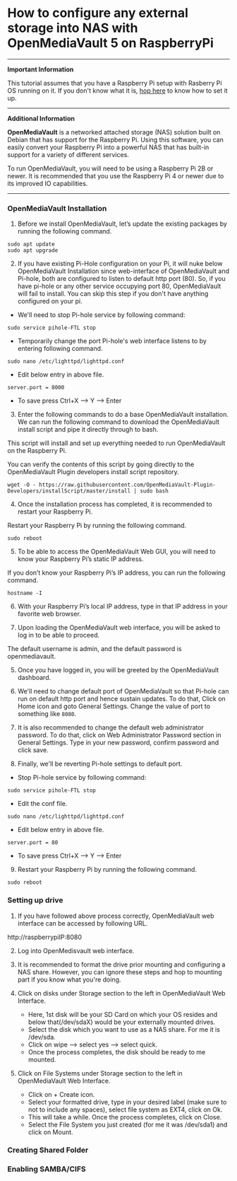 # How to configure any external storage into NAS with OpenMediaVault 5 on RaspberryPi
***
**Important Information**

This tutorial assumes that you have a Raspberry Pi setup with Rasberry Pi OS running on it. If you don't know what it is, [hop here](https://github.com/SwaroopGiri/Pi_hole_configuration) to know how to set it up.
***
**Additional Information**

**OpenMediaVault** is a networked attached storage (NAS) solution built on Debian that has support for the Raspberry Pi. Using this software, you can easily convert your Raspberry Pi into a powerful NAS that has built-in support for a variety of different services.

To run OpenMediaVault, you will need to be using a Raspberry Pi 2B or newer. It is recommended that you use the Raspberry Pi 4 or newer due to its improved IO capabilities.
*** 

### OpenMediaVault Installation

1. Before we install OpenMediaVault, let’s update the existing packages by running the following command.
```
sudo apt update
sudo apt upgrade
```

2. If you have existing Pi-Hole configuration on your Pi, it will nuke below OpenMediaVault Installation since web-interface of OpenMediaVault and Pi-hole, both are configured to listen to default http port (80). So, if you have pi-hole or any other service occupying port 80, OpenMediaVault will fail to install. You can skip this step if you don't have anything configured on your pi.
  - We'll need to stop Pi-hole service by following command:

  ```
  sudo service pihole-FTL stop
  ```
  - Temporarily change the port Pi-hole's web interface listens to by entering following command.
  
  ```sudo nano /etc/lighttpd/lighttpd.conf```
    
  - Edit below entry in above file.
  ```
  server.port = 8000
  ```
  - To save press Ctrl+X --> Y --> Enter

3. Enter the following commands to do a base OpenMediaVault installation. We can run the following command to download the OpenMediaVault install script and pipe it directly through to bash.

This script will install and set up everything needed to run OpenMediaVault on the Raspberry Pi.

You can verify the contents of this script by going directly to the OpenMediaVault Plugin developers install script repository.

```
wget -O - https://raw.githubusercontent.com/OpenMediaVault-Plugin-Developers/installScript/master/install | sudo bash
```

4. Once the installation process has completed, it is recommended to restart your Raspberry Pi.

Restart your Raspberry Pi by running the following command.

```
sudo reboot
```

5. To be able to access the OpenMediaVault Web GUI, you will need to know your Raspberry Pi’s static IP address.

If you don’t know your Raspberry Pi’s IP address, you can run the following command.
```
hostname -I
```

6. With your Raspberry Pi’s local IP address, type in that IP address in your favorite web browser.

7. Upon loading the OpenMediaVault web interface, you will be asked to log in to be able to proceed.

The default username is admin, and the default password is openmediavault.

5. Once you have logged in, you will be greeted by the OpenMediaVault dashboard.

6. We'll need to change default port of OpenMediaVault so that Pi-hole can run on default http port and hence sustain updates. To do that, Click on Home icon and goto General Settings. Change the value of port to something like `8080`.
7. It is also recommended to change the default web administrator password. To do that, click on Web Administrator Password section in General Settings. Type in your new password, confirm password and click save.
8. Finally, we'll be reverting Pi-hole settings to default port.
  - Stop Pi-hole service by following command:

  ```
  sudo service pihole-FTL stop
  ```
  - Edit the conf file.
  
  ```sudo nano /etc/lighttpd/lighttpd.conf```
    
  - Edit below entry in above file.
  ```
  server.port = 80
  ```
  - To save press Ctrl+X --> Y --> Enter

9. Restart your Raspberry Pi by running the following command.

```
sudo reboot
```

### Setting up drive

1. If you have followed above process correctly, OpenMediaVault web interface can be accessed by following URL.

http://raspberrypiIP:8080

2. Log into OpenMedisvault web interface.
3. It is recommended to format the drive prior mounting and configuring a NAS share. However, you can ignore these steps and hop to mounting part if you know what you're doing. 
4. Click on disks under Storage section to the left in OpenMediaVault Web Interface.
   - Here, 1st disk will be your SD Card on which your OS resides and below that(/dev/sdaX) would be your externally mounted drives.
   - Select the disk which you want to use as a NAS share. For me it is /dev/sda.
   - Click on wipe --> select yes --> select quick.
   - Once the process completes, the disk should be ready to me mounted.

5. Click on File Systems under Storage section to the left in OpenMediaVault Web Interface.
   - Click on + Create icon.
   - Select your formatted drive, type in your desired label (make sure to not to include any spaces), select file system as EXT4, click on Ok.
   - This will take a while. Once the process completes, click on Close.
   - Select the File System you just created (for me it was /dev/sda1) and click on Mount.

### Creating Shared Folder


### Enabling SAMBA/CIFS
